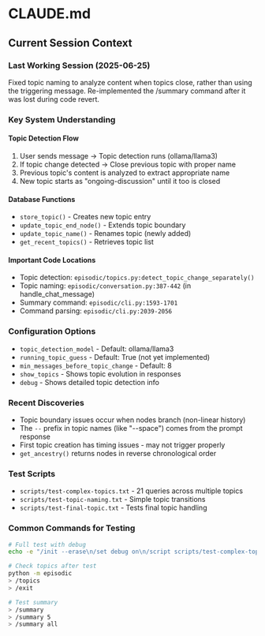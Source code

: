 # CLAUDE.md

## Current Session Context

### Last Working Session (2025-06-25)
Fixed topic naming to analyze content when topics close, rather than using the triggering message. Re-implemented the /summary command after it was lost during code revert.

### Key System Understanding

#### Topic Detection Flow
1. User sends message → Topic detection runs (ollama/llama3)
2. If topic change detected → Close previous topic with proper name
3. Previous topic's content is analyzed to extract appropriate name
4. New topic starts as "ongoing-discussion" until it too is closed

#### Database Functions
- `store_topic()` - Creates new topic entry
- `update_topic_end_node()` - Extends topic boundary
- `update_topic_name()` - Renames topic (newly added)
- `get_recent_topics()` - Retrieves topic list

#### Important Code Locations
- Topic detection: `episodic/topics.py:detect_topic_change_separately()`
- Topic naming: `episodic/conversation.py:387-442` (in handle_chat_message)
- Summary command: `episodic/cli.py:1593-1701`
- Command parsing: `episodic/cli.py:2039-2056`

### Configuration Options
- `topic_detection_model` - Default: ollama/llama3
- `running_topic_guess` - Default: True (not yet implemented)
- `min_messages_before_topic_change` - Default: 8
- `show_topics` - Shows topic evolution in responses
- `debug` - Shows detailed topic detection info

### Recent Discoveries
- Topic boundary issues occur when nodes branch (non-linear history)
- The `--` prefix in topic names (like "--space") comes from the prompt response
- First topic creation has timing issues - may not trigger properly
- `get_ancestry()` returns nodes in reverse chronological order

### Test Scripts
- `scripts/test-complex-topics.txt` - 21 queries across multiple topics
- `scripts/test-topic-naming.txt` - Simple topic transitions
- `scripts/test-final-topic.txt` - Tests final topic handling

### Common Commands for Testing
```bash
# Full test with debug
echo -e "/init --erase\n/set debug on\n/script scripts/test-complex-topics.txt\n/topics\n/exit" | python -m episodic

# Check topics after test
python -m episodic
> /topics
> /exit

# Test summary
> /summary
> /summary 5
> /summary all
```